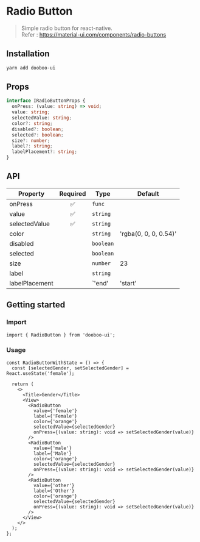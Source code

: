 # Radio Button

> Simple radio button for react-native.  
> Refer : <https://material-ui.com/components/radio-buttons>

## Installation

```sh
yarn add dooboo-ui
```

## Props

```ts
interface IRadioButtonProps {
  onPress: (value: string) => void;
  value: string;
  selectedValue: string;
  color?: string;
  disabled?: boolean;
  selected?: boolean;
  size?: number;
  label?: string;
  labelPlacement?: string;
}
```

## API

| Property       |      Required      | Type                           | Default               |
| -------------- | :----------------: | ------------------------------ | --------------------- |
| onPress        | :white_check_mark: | `func`                         |                       |
| value          | :white_check_mark: | `string`                       |                       |
| selectedValue  | :white_check_mark: | `string`                       |                       |
| color          |                    | `string`                       | 'rgba(0, 0, 0, 0.54)' |
| disabled       |                    | `boolean`                      |                       |
| selected       |                    | `boolean`                      |                       |
| size           |                    | `number`                       | 23                    |
| label          |                    | `string`                       |                       |
| labelPlacement |                    | `'end'|'start'|'top'|'bottom'` | 'end'                 |

## Getting started

### Import

```tsx
import { RadioButton } from 'dooboo-ui';
```

### Usage

```tsx
const RadioButtonWithState = () => {
  const [selectedGender, setSelectedGender] = React.useState('female');

  return (
    <>
      <Title>Gender</Title>
      <View>
        <RadioButton
          value={'female'}
          label={'Female'}
          color={'orange'}
          selectedValue={selectedGender}
          onPress={(value: string): void => setSelectedGender(value)}
        />
        <RadioButton
          value={'male'}
          label={'Male'}
          color={'orange'}
          selectedValue={selectedGender}
          onPress={(value: string): void => setSelectedGender(value)}
        />
        <RadioButton
          value={'other'}
          label={'Other'}
          color={'orange'}
          selectedValue={selectedGender}
          onPress={(value: string): void => setSelectedGender(value)}
        />
      </View>
    </>
  );
};
```
